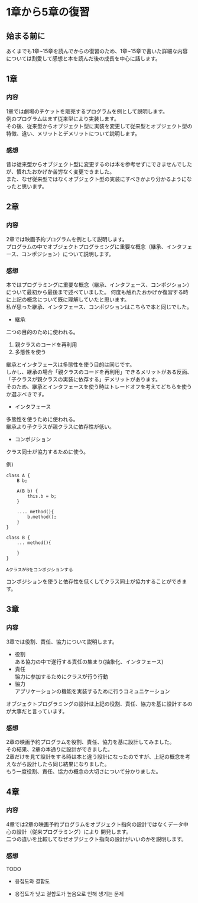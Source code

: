 # 1章から5章の復習

## 始まる前に

あくまでも1章~15章を読んでからの復習のため、1章~15章で書いた詳細な内容については割愛して感想と本を読んだ後の成長を中心に話します。


## 1章

### 内容

1章では劇場のチケットを販売するプログラムを例として説明します。   
例のプログラムはまず従来型により実装します。   
その後、従来型からオブジェクト型に実装を変更して従来型とオブジェクト型の特徴、違い、メリットとデメリットについて説明します。


### 感想

昔は従来型からオブジェクト型に変更するのは本を参考せずにできませんでしたが、慣れたおかげか苦労なく変更できました。  
また、なぜ従来型ではなくオブジェクト型の実装にすべきかより分かるようになったと思います。

## 2章

### 内容

2章では映画予約プログラムを例として説明します。   
プログラムの中でオブジェクトプログラミングに重要な概念（継承、インタフェース、コンポジション）について説明します。

### 感想

本ではプログラミングに重要な概念（継承、インタフェース、コンポジション）について最初から最後まで述べていました。
何度も触れたおかげか復習する時に上記の概念について既に理解していたと思います。   
私が思った継承、インタフェース、コンポジションはこちらで本と同じでした。   

+ 継承

二つの目的のために使われる。
1. 親クラスのコードを再利用
2. 多態性を使う   

継承とインタフェースは多態性を使う目的は同じです。  
しかし、継承の場合「親クラスのコードを再利用」できるメリットがある反面、「子クラスが親クラスの実装に依存する」デメリットがあります。   
そのため、継承とインタフェースを使う時はトレードオフを考えてどちらを使うか選ぶべきです。

+ インタフェース

多態性を使うために使われる。   
継承より子クラスが親クラスに依存性が低い。  

+ コンポジション

クラス同士が協力するために使う。   

例)
```
class A {
    B b;

    A(B b) {
        this.b = b;
    }

    .... method(){
        b.method();
    }
}

class B {
    ... method(){

    }
}

AクラスがBをコンポジションする
```
コンポジションを使うと依存性を低くしてクラス同士が協力することができます。   

## 3章

### 内容

3章では役割、責任、協力について説明します。  
+ 役割  
ある協力の中で遂行する責任の集まり(抽象化、インタフェース)
+ 責任  
協力に参加するためにクラスが行う行動
+ 協力  
アプリケーションの機能を実装するために行うコミュニケーション

オブジェクトプログラミングの設計は上記の役割、責任、協力を基に設計するのが大事だと言っています。   

### 感想

2章の映画予約プログラムを役割、責任、協力を基に設計してみました。  
その結果、2章の本通りに設計ができました。   
2章だけを見て設計をする時は本と違う設計になったのですが、上記の概念を考えながら設計したら同じ結果になりました。   
もう一度役割、責任、協力の概念の大切さについて分かりました。

## 4章

### 内容

4章では2章の映画予約プログラムをオブジェクト指向の設計ではなくデータ中心の設計（従来プログラミング）により
開発します。   
二つの違いを比較してなぜオブジェクト指向の設計がいいのかを説明します。

### 感想

TODO

+ 응집도와 결합도

+ 응집도가 낮고 결합도가 높음으로 인해 생기는 문제


